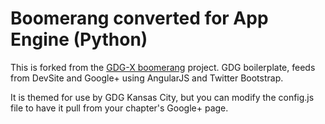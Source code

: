 Boomerang converted for App Engine (Python)
==============================
This is forked from the [GDG-X boomerang] project.
GDG boilerplate, feeds from DevSite and Google+ using AngularJS and Twitter Bootstrap.

It is themed for use by GDG Kansas City, but you can modify the config.js file to have it pull from your chapter's Google+ page.


[GDG-X boomerang]: https://github.com/gdg-x/boomerang
